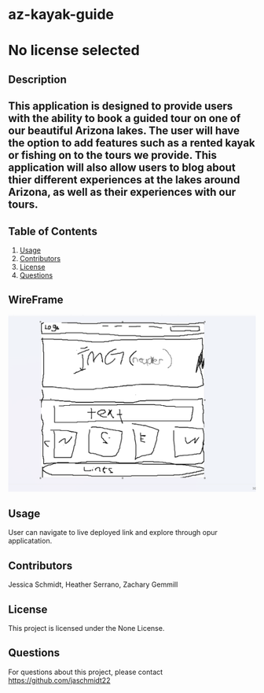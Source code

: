 # az-kayak-guide

# No license selected

## Description

## This application is designed to provide users with the ability to book a guided tour on one of our beautiful Arizona lakes. The user will have the option to add features such as a rented kayak or fishing on to the tours we provide. This application will also allow users to blog about thier different experiences at the lakes around Arizona, as well as their experiences with our tours.

## Table of Contents

1. [Usage](#usage)
2. [Contributors](#contributors)
3. [License](#license)
4. [Questions](#questions)

## WireFrame

![This is our rough draft wire frame of our application](az-kayak-guide/src/assets/roughdraft.png)

## Usage

User can navigate to live deployed link and explore through opur applicatation.

## Contributors

Jessica Schmidt, Heather Serrano, Zachary Gemmill

## License

This project is licensed under the None License.

## Questions

For questions about this project, please contact https://github.com/jaschmidt22
